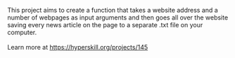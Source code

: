 This project aims to create a function that takes a website address and a number of webpages
as input arguments and then goes all over the website saving every news article
on the page to a separate .txt file on your computer.<br/><br/>Learn more at <a
href="https://hyperskill.org">https://hyperskill.org/projects/145</a>
